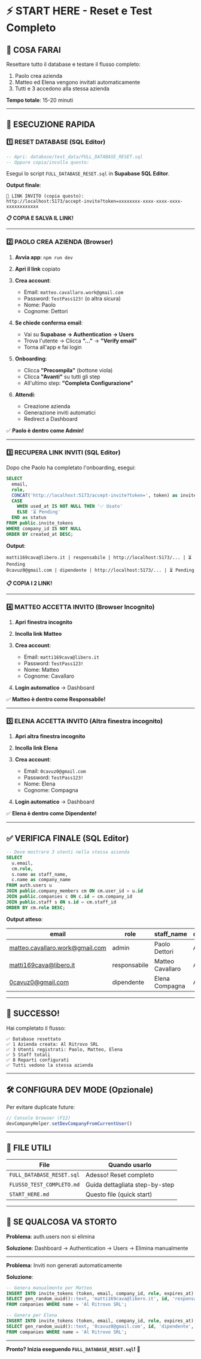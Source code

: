 # ⚡ START HERE - Reset e Test Completo

## 🎯 COSA FARAI

Resettare tutto il database e testare il flusso completo:
1. Paolo crea azienda
2. Matteo ed Elena vengono invitati automaticamente
3. Tutti e 3 accedono alla stessa azienda

**Tempo totale**: 15-20 minuti

---

## 🚀 ESECUZIONE RAPIDA

### 1️⃣ RESET DATABASE (SQL Editor)

```sql
-- Apri: database/test_data/FULL_DATABASE_RESET.sql
-- Oppure copia/incolla questo:
```

Esegui lo script `FULL_DATABASE_RESET.sql` in **Supabase SQL Editor**.

**Output finale**:
```
🔗 LINK INVITO (copia questo):
http://localhost:5173/accept-invite?token=xxxxxxxx-xxxx-xxxx-xxxx-xxxxxxxxxxxx
```

**📋 COPIA E SALVA IL LINK!**

---

### 2️⃣ PAOLO CREA AZIENDA (Browser)

1. **Avvia app**: `npm run dev`
2. **Apri il link** copiato
3. **Crea account**:
   - Email: `matteo.cavallaro.work@gmail.com`
   - Password: `TestPass123!` (o altra sicura)
   - Nome: Paolo
   - Cognome: Dettori

4. **Se chiede conferma email**:
   - Vai su **Supabase → Authentication → Users**
   - Trova l'utente → Clicca **"..."** → **"Verify email"**
   - Torna all'app e fai login

5. **Onboarding**:
   - Clicca **"Precompila"** (bottone viola)
   - Clicca **"Avanti"** su tutti gli step
   - All'ultimo step: **"Completa Configurazione"**

6. **Attendi**:
   - Creazione azienda
   - Generazione inviti automatici
   - Redirect a Dashboard

✅ **Paolo è dentro come Admin!**

---

### 3️⃣ RECUPERA LINK INVITI (SQL Editor)

Dopo che Paolo ha completato l'onboarding, esegui:

```sql
SELECT 
  email,
  role,
  CONCAT('http://localhost:5173/accept-invite?token=', token) as invite_link,
  CASE 
    WHEN used_at IS NOT NULL THEN '✅ Usato'
    ELSE '⏳ Pending'
  END as status
FROM public.invite_tokens
WHERE company_id IS NOT NULL
ORDER BY created_at DESC;
```

**Output**:
```
matti169cava@libero.it | responsabile | http://localhost:5173/... | ⏳ Pending
0cavuz0@gmail.com | dipendente | http://localhost:5173/... | ⏳ Pending
```

**📋 COPIA I 2 LINK!**

---

### 4️⃣ MATTEO ACCETTA INVITO (Browser Incognito)

1. **Apri finestra incognito**
2. **Incolla link Matteo**
3. **Crea account**:
   - Email: `matti169cava@libero.it`
   - Password: `TestPass123!`
   - Nome: Matteo
   - Cognome: Cavallaro

4. **Login automatico** → Dashboard

✅ **Matteo è dentro come Responsabile!**

---

### 5️⃣ ELENA ACCETTA INVITO (Altra finestra incognito)

1. **Apri altra finestra incognito**
2. **Incolla link Elena**
3. **Crea account**:
   - Email: `0cavuz0@gmail.com`
   - Password: `TestPass123!`
   - Nome: Elena
   - Cognome: Compagna

4. **Login automatico** → Dashboard

✅ **Elena è dentro come Dipendente!**

---

## ✅ VERIFICA FINALE (SQL Editor)

```sql
-- Deve mostrare 3 utenti nella stessa azienda
SELECT 
  u.email,
  cm.role,
  s.name as staff_name,
  c.name as company_name
FROM auth.users u
JOIN public.company_members cm ON cm.user_id = u.id
JOIN public.companies c ON c.id = cm.company_id
JOIN public.staff s ON s.id = cm.staff_id
ORDER BY cm.role DESC;
```

**Output atteso**:

| email | role | staff_name | company_name |
|-------|------|------------|--------------|
| matteo.cavallaro.work@gmail.com | admin | Paolo Dettori | Al Ritrovo SRL |
| matti169cava@libero.it | responsabile | Matteo Cavallaro | Al Ritrovo SRL |
| 0cavuz0@gmail.com | dipendente | Elena Compagna | Al Ritrovo SRL |

---

## 🎉 SUCCESSO!

Hai completato il flusso:

```
✅ Database resettato
✅ 1 Azienda creata: Al Ritrovo SRL
✅ 3 Utenti registrati: Paolo, Matteo, Elena
✅ 5 Staff totali
✅ 8 Reparti configurati
✅ Tutti vedono la stessa azienda
```

---

## 🛠️ CONFIGURA DEV MODE (Opzionale)

Per evitare duplicate future:

```javascript
// Console browser (F12)
devCompanyHelper.setDevCompanyFromCurrentUser()
```

---

## 📁 FILE UTILI

| File | Quando usarlo |
|------|---------------|
| `FULL_DATABASE_RESET.sql` | Adesso! Reset completo |
| `FLUSSO_TEST_COMPLETO.md` | Guida dettagliata step-by-step |
| `START_HERE.md` | Questo file (quick start) |

---

## 🚨 SE QUALCOSA VA STORTO

**Problema**: auth.users non si elimina

**Soluzione**: Dashboard → Authentication → Users → Elimina manualmente

---

**Problema**: Inviti non generati automaticamente

**Soluzione**:
```sql
-- Genera manualmente per Matteo
INSERT INTO invite_tokens (token, email, company_id, role, expires_at)
SELECT gen_random_uuid()::text, 'matti169cava@libero.it', id, 'responsabile', NOW() + INTERVAL '7 days'
FROM companies WHERE name = 'Al Ritrovo SRL';

-- Genera per Elena
INSERT INTO invite_tokens (token, email, company_id, role, expires_at)
SELECT gen_random_uuid()::text, '0cavuz0@gmail.com', id, 'dipendente', NOW() + INTERVAL '7 days'
FROM companies WHERE name = 'Al Ritrovo SRL';
```

---

**Pronto? Inizia eseguendo `FULL_DATABASE_RESET.sql`!** 🚀

